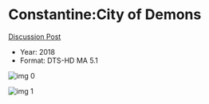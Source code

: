 # Constantine:City of Demons

[Discussion Post](https://www.avsforum.com/threads/bass-eq-for-filtered-movies.2995212/post-56994304)

* Year: 2018
* Format: DTS-HD MA 5.1

![img 0](https://i.imgur.com/o2ZbY8i.jpg)

![img 1](https://i.imgur.com/qyYSOYJ.jpg)

